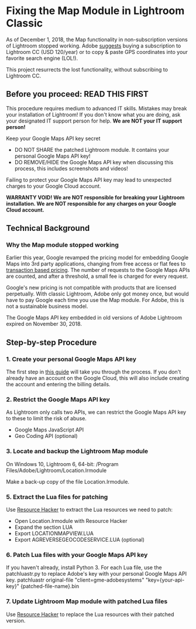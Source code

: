 # Fixing the Map Module in Lightroom Classic

As of December 1, 2018, the Map functionality in non-subscription versions of Lightroom stopped working. Adobe [suggests](https://helpx.adobe.com/lightroom/kb/map-view-no-longer-supported.html) buying a subscription to Lightroom CC (USD 120/year) or to copy & paste GPS coordinates into your favorite search engine (LOL!). 

This project resurrects the lost functionality, without subscribing to Lightroom CC.

## Before you proceed: READ THIS FIRST

This procedure requires medium to advanced IT skills. Mistakes may break your installation of Lightroom! If you don't know what you are doing, ask your designated IT support person for help. **We are NOT your IT support person!**

Keep your Google Maps API key secret
- DO NOT SHARE the patched Lightroom module. It contains your personal Google Maps API key!
- DO REMOVE/HIDE the Google Maps API key when discussing  this process, this includes screenshots and videos!

Failing to protect your Google Maps API key may lead to unexpected charges to your Google Cloud account.

**WARRANTY VOID! We are NOT responsible for breaking your Lightroom installation. We are NOT responsible for any charges on your Google Cloud account.**

## Technical Background

### Why the Map module stopped working

Earlier this year, Google revamped the pricing model for embedding Google Maps into 3rd party applications, changing from free access or flat fees to [transaction based pricing](https://cloud.google.com/maps-platform/pricing/sheet/). The number of requests to the Google Maps APIs are counted, and after a threshold, a small fee is charged for every request.

Google's new pricing is not compatible with products that are licensed perpetually. With classic Lightroom, Adobe only got money once, but would have to pay Google each time you use the Map module. For Adobe, this is not a sustainable business model.

The Google Maps API key embedded in old versions of Adobe Lightroom expired on November 30, 2018.

## Step-by-step Procedure

### 1. Create your personal Google Maps API key

The first step in [this guide](https://developers.google.com/maps/documentation/javascript/get-api-key) will take you through the process. If you don't already have an account on the Google Cloud, this will also include creating the account and entering the billing details.

### 2. Restrict the Google Maps API key

As Lightroom only calls two APIs, we can restrict the Google Maps API key to these to limit the risk of abuse.
- Google Maps JavaScript API
- Geo Coding API (optional)

### 3. Locate and backup the Lightroom Map module

On Windows 10, Lightroom 6, 64-bit: /Program Files/Adobe/Lightroom/Location.lrmodule

Make a back-up copy of the file Location.lrmodule.

### 5. Extract the Lua files for patching

Use [Resource Hacker](http://www.angusj.com/resourcehacker/) to extract the Lua resources we need to patch:
- Open Location.lrmodule with Resource Hacker
- Expand the section LUA
- Export LOCATIONMAPVIEW.LUA
- Export AGREVERSEGEOCODESERVICE.LUA (optional)

### 6. Patch Lua files with your Google Maps API key

If you haven't already, install Python 3.
For each Lua file, use the patchluastr.py to replace Adobe's key with your personal Google Maps API key.
patchluastr original-file "client=gme-adobesystems" "key={your-api-key}" {patched-file-name}.bin

### 7. Update Lightroom Map module with patched Lua files

Use [Resource Hacker](http://www.angusj.com/resourcehacker/) to replace the Lua resources with their patched version.
